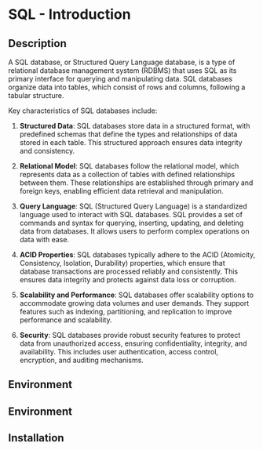 # SQL - Introduction

## Description
A SQL database, or Structured Query Language database, is a type of relational database management system (RDBMS) that uses SQL as its primary interface for querying and manipulating data. SQL databases organize data into tables, which consist of rows and columns, following a tabular structure.

Key characteristics of SQL databases include:

1. **Structured Data**: SQL databases store data in a structured format, with predefined schemas that define the types and relationships of data stored in each table. This structured approach ensures data integrity and consistency.

2. **Relational Model**: SQL databases follow the relational model, which represents data as a collection of tables with defined relationships between them. These relationships are established through primary and foreign keys, enabling efficient data retrieval and manipulation.

3. **Query Language**: SQL (Structured Query Language) is a standardized language used to interact with SQL databases. SQL provides a set of commands and syntax for querying, inserting, updating, and deleting data from databases. It allows users to perform complex operations on data with ease.

4. **ACID Properties**: SQL databases typically adhere to the ACID (Atomicity, Consistency, Isolation, Durability) properties, which ensure that database transactions are processed reliably and consistently. This ensures data integrity and protects against data loss or corruption.

5. **Scalability and Performance**: SQL databases offer scalability options to accommodate growing data volumes and user demands. They support features such as indexing, partitioning, and replication to improve performance and scalability.

6. **Security**: SQL databases provide robust security features to protect data from unauthorized access, ensuring confidentiality, integrity, and availability. This includes user authentication, access control, encryption, and auditing mechanisms.

## Environment

## Environment

## Installation

